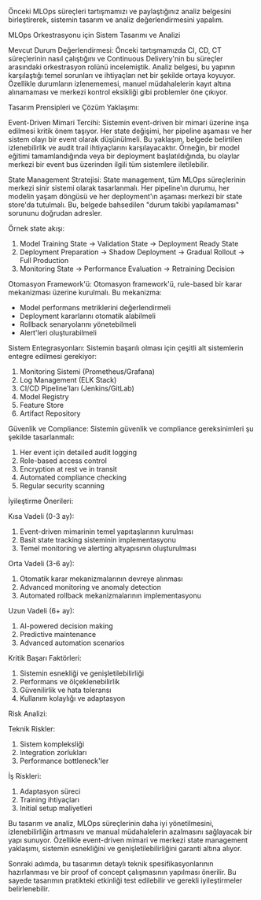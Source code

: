Önceki MLOps süreçleri tartışmamızı ve paylaştığınız analiz belgesini birleştirerek, sistemin tasarım ve analiz değerlendirmesini yapalım.

MLOps Orkestrasyonu için Sistem Tasarımı ve Analizi

Mevcut Durum Değerlendirmesi:
Önceki tartışmamızda CI, CD, CT süreçlerinin nasıl çalıştığını ve Continuous Delivery'nin bu süreçler arasındaki orkestrasyon rolünü incelemiştik. Analiz belgesi, bu yapının karşılaştığı temel sorunları ve ihtiyaçları net bir şekilde ortaya koyuyor. Özellikle durumların izlenememesi, manuel müdahalelerin kayıt altına alınamaması ve merkezi kontrol eksikliği gibi problemler öne çıkıyor.

Tasarım Prensipleri ve Çözüm Yaklaşımı:

Event-Driven Mimari Tercihi:
Sistemin event-driven bir mimari üzerine inşa edilmesi kritik önem taşıyor. Her state değişimi, her pipeline aşaması ve her sistem olayı bir event olarak düşünülmeli. Bu yaklaşım, belgede belirtilen izlenebilirlik ve audit trail ihtiyaçlarını karşılayacaktır. Örneğin, bir model eğitimi tamamlandığında veya bir deployment başlatıldığında, bu olaylar merkezi bir event bus üzerinden ilgili tüm sistemlere iletilebilir.

State Management Stratejisi:
State management, tüm MLOps süreçlerinin merkezi sinir sistemi olarak tasarlanmalı. Her pipeline'ın durumu, her modelin yaşam döngüsü ve her deployment'ın aşaması merkezi bir state store'da tutulmalı. Bu, belgede bahsedilen "durum takibi yapılamaması" sorununu doğrudan adresler.

Örnek state akışı:

1. Model Training State -> Validation State -> Deployment Ready State
2. Deployment Preparation -> Shadow Deployment -> Gradual Rollout -> Full Production
3. Monitoring State -> Performance Evaluation -> Retraining Decision

Otomasyon Framework'ü:
Otomasyon framework'ü, rule-based bir karar mekanizması üzerine kurulmalı. Bu mekanizma:

- Model performans metriklerini değerlendirmeli
- Deployment kararlarını otomatik alabilmeli
- Rollback senaryolarını yönetebilmeli
- Alert'leri oluşturabilmeli

Sistem Entegrasyonları:
Sistemin başarılı olması için çeşitli alt sistemlerin entegre edilmesi gerekiyor:

1. Monitoring Sistemi (Prometheus/Grafana)
2. Log Management (ELK Stack)
3. CI/CD Pipeline'ları (Jenkins/GitLab)
4. Model Registry
5. Feature Store
6. Artifact Repository

Güvenlik ve Compliance:
Sistemin güvenlik ve compliance gereksinimleri şu şekilde tasarlanmalı:

1. Her event için detailed audit logging
2. Role-based access control
3. Encryption at rest ve in transit
4. Automated compliance checking
5. Regular security scanning

İyileştirme Önerileri:

Kısa Vadeli (0-3 ay):

1. Event-driven mimarinin temel yapıtaşlarının kurulması
2. Basit state tracking sisteminin implementasyonu
3. Temel monitoring ve alerting altyapısının oluşturulması

Orta Vadeli (3-6 ay):

1. Otomatik karar mekanizmalarının devreye alınması
2. Advanced monitoring ve anomaly detection
3. Automated rollback mekanizmalarının implementasyonu

Uzun Vadeli (6+ ay):

1. AI-powered decision making
2. Predictive maintenance
3. Advanced automation scenarios

Kritik Başarı Faktörleri:

1. Sistemin esnekliği ve genişletilebilirliği
2. Performans ve ölçeklenebilirlik
3. Güvenilirlik ve hata toleransı
4. Kullanım kolaylığı ve adaptasyon

Risk Analizi:

Teknik Riskler:

1. Sistem kompleksliği
2. Integration zorlukları
3. Performance bottleneck'ler

İş Riskleri:

1. Adaptasyon süreci
2. Training ihtiyaçları
3. Initial setup maliyetleri

Bu tasarım ve analiz, MLOps süreçlerinin daha iyi yönetilmesini, izlenebilirliğin artmasını ve manual müdahalelerin azalmasını sağlayacak bir yapı sunuyor. Özellikle event-driven mimari ve merkezi state management yaklaşımı, sistemin esnekliğini ve genişletilebilirliğini garanti altına alıyor.

Sonraki adımda, bu tasarımın detaylı teknik spesifikasyonlarının hazırlanması ve bir proof of concept çalışmasının yapılması önerilir. Bu sayede tasarımın pratikteki etkinliği test edilebilir ve gerekli iyileştirmeler belirlenebilir.
